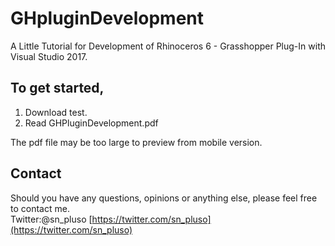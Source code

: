 # GHpluginDevelopment
A Little Tutorial for Development of Rhinoceros 6 - Grasshopper Plug-In with Visual Studio 2017.

## To get started,
1. Download test.  
2. Read GHPluginDevelopment.pdf  
  
The pdf file may be too large to preview from mobile version.

## Contact
Should you have any questions, opinions or anything else, please feel free to contact me.   
Twitter:@sn_pluso 
[https://twitter.com/sn_pluso](https://twitter.com/sn_pluso)
